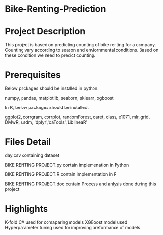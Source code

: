 # Bike-Renting-Prediction

# Project Description
This project is based on predicting counting of bike renting for a company. Counting vary according to season and enviornmental conditions. Based on these condition we need to predict counting.

# Prerequisites
Below packages should be installed in python.

numpy, pandas, matplotlib, seaborn, sklearn, xgboost

In R, below packages should be installed:

ggplot2, corrgram, corrplot, randomForest, caret, class, e1071, mlr, grid, DMwR, usdm, 'dplyr','caTools','LiblineaR'

# Files Detail
day.csv containing dataset

BIKE RENTING PROJECT.py contain implemenation in Python

BIKE RENTING PROJECT.R contain implementation in R

BIKE RENTING PROJECT.doc contain Process and anlysis done during this project

# Highlights
K-fold CV used for comaparing models
XGBoost model used
Hyperparameter tuning used for improving preformance of models
